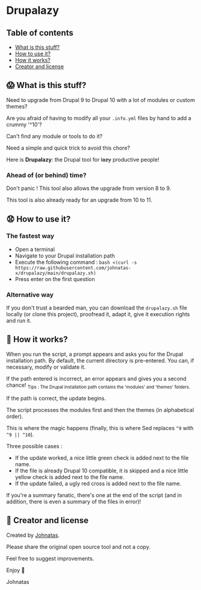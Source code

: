 # Drupalazy
## Table of contents
- [What is this stuff?](#scream-what-is-this-stuff)
- [How to use it?](#anguished-how-to-use-it)
- [How it works?](#construction-how-it-works)
- [Creator and license](#bear-creator-and-license)

## :scream: What is this stuff?

Need to upgrade from Drupal 9 to Drupal 10 with a lot of modules or custom themes?

Are you afraid of having to modify all your `.info.yml` files by hand to add a crummy '^10'?

Can't find any module or tools to do it?

Need a simple and quick trick to avoid this chore?

Here is **Drupalazy**: the Drupal tool for ~~lazy~~ productive people!

### Ahead of (or behind) time?
Don't panic ! This tool also allows the upgrade from version 8 to 9.

This tool is also already ready for an upgrade from 10 to 11.

## :anguished: How to use it?
### The fastest way
- Open a terminal
- Navigate to your Drupal installation path
- Execute the following command : `bash <(curl -s https://raw.githubusercontent.com/johnatas-x/drupalazy/main/drupalazy.sh)`
- Press enter on the first question

### Alternative way
If you don't trust a bearded man, you can download the `drupalazy.sh` file locally (or clone this project), proofread it, adapt it, give it execution rights and run it.
## :construction: How it works?
When you run the script, a prompt appears and asks you for the Drupal installation path. By default, the current directory is pre-entered. You can, if necessary, modify or validate it.

If the path entered is incorrect, an error appears and gives you a second chance!
<sub>Tips : The Drupal installation path contains the 'modules' and 'themes' folders.</sub>

If the path is correct, the update begins.

The script processes the modules first and then the themes (in alphabetical order).

This is where the magic happens (finally, this is where Sed replaces `^9` with `^9 || ^10`).

Three possible cases :
- If the update worked, a nice little green check is added next to the file name.
- If the file is already Drupal 10 compatible, it is skipped and a nice little yellow check is added next to the file name.
- If the update failed, a ugly red cross is added next to the file name.

If you're a summary fanatic, there's one at the end of the script (and in addition, there is even a summary of the files in error)!

## :bear: Creator and license
Created by [Johnatas](https://github.com/johnatas-x).

Please share the original open source tool and not a copy.

Feel free to suggest improvements.

Enjoy 🍻

Johnatas
